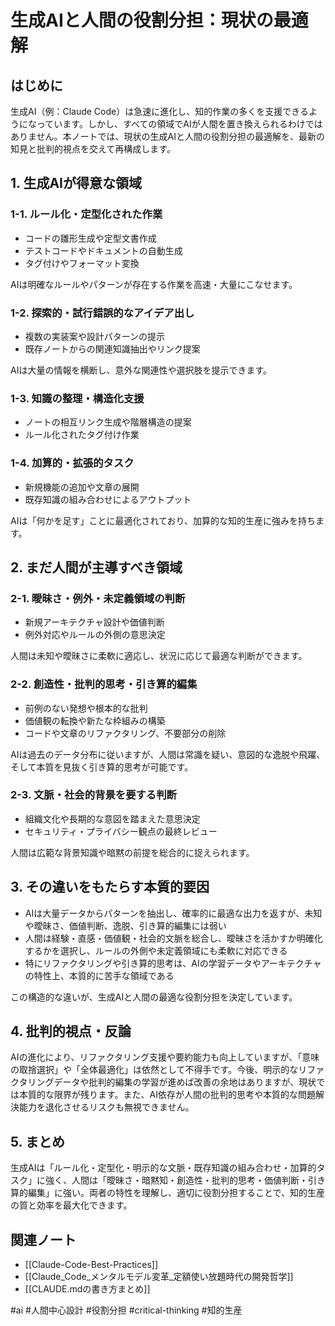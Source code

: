 # 生成AIと人間の役割分担：現状の最適解

## はじめに

生成AI（例：Claude Code）は急速に進化し、知的作業の多くを支援できるようになっています。しかし、すべての領域でAIが人間を置き換えられるわけではありません。本ノートでは、現状の生成AIと人間の役割分担の最適解を、最新の知見と批判的視点を交えて再構成します。

## 1. 生成AIが得意な領域

### 1-1. ルール化・定型化された作業
- コードの雛形生成や定型文書作成
- テストコードやドキュメントの自動生成
- タグ付けやフォーマット変換

AIは明確なルールやパターンが存在する作業を高速・大量にこなせます。

### 1-2. 探索的・試行錯誤的なアイデア出し
- 複数の実装案や設計パターンの提示
- 既存ノートからの関連知識抽出やリンク提案

AIは大量の情報を横断し、意外な関連性や選択肢を提示できます。

### 1-3. 知識の整理・構造化支援
- ノートの相互リンク生成や階層構造の提案
- ルール化されたタグ付け作業

### 1-4. 加算的・拡張的タスク
- 新規機能の追加や文章の展開
- 既存知識の組み合わせによるアウトプット

AIは「何かを足す」ことに最適化されており、加算的な知的生産に強みを持ちます。

## 2. まだ人間が主導すべき領域

### 2-1. 曖昧さ・例外・未定義領域の判断
- 新規アーキテクチャ設計や価値判断
- 例外対応やルールの外側の意思決定

人間は未知や曖昧さに柔軟に適応し、状況に応じて最適な判断ができます。

### 2-2. 創造性・批判的思考・引き算的編集
- 前例のない発想や根本的な批判
- 価値観の転換や新たな枠組みの構築
- コードや文章のリファクタリング、不要部分の削除

AIは過去のデータ分布に従いますが、人間は常識を疑い、意図的な逸脱や飛躍、そして本質を見抜く引き算的思考が可能です。

### 2-3. 文脈・社会的背景を要する判断
- 組織文化や長期的な意図を踏まえた意思決定
- セキュリティ・プライバシー観点の最終レビュー

人間は広範な背景知識や暗黙の前提を総合的に捉えられます。

## 3. その違いをもたらす本質的要因

- AIは大量データからパターンを抽出し、確率的に最適な出力を返すが、未知や曖昧さ、価値判断、逸脱、引き算的編集には弱い
- 人間は経験・直感・価値観・社会的文脈を総合し、曖昧さを活かすか明確化するかを選択し、ルールの外側や未定義領域にも柔軟に対応できる
- 特にリファクタリングや引き算的思考は、AIの学習データやアーキテクチャの特性上、本質的に苦手な領域である

この構造的な違いが、生成AIと人間の最適な役割分担を決定しています。

## 4. 批判的視点・反論

AIの進化により、リファクタリング支援や要約能力も向上していますが、「意味の取捨選択」や「全体最適化」は依然として不得手です。今後、明示的なリファクタリングデータや批判的編集の学習が進めば改善の余地はありますが、現状では本質的な限界が残ります。また、AI依存が人間の批判的思考や本質的な問題解決能力を退化させるリスクも無視できません。

## 5. まとめ

生成AIは「ルール化・定型化・明示的な文脈・既存知識の組み合わせ・加算的タスク」に強く、人間は「曖昧さ・暗黙知・創造性・批判的思考・価値判断・引き算的編集」に強い。両者の特性を理解し、適切に役割分担することで、知的生産の質と効率を最大化できます。

## 関連ノート
- [[Claude-Code-Best-Practices]]
- [[Claude_Code_メンタルモデル変革_定額使い放題時代の開発哲学]]
- [[CLAUDE.mdの書き方まとめ]]

#ai #人間中心設計 #役割分担 #critical-thinking #知的生産
